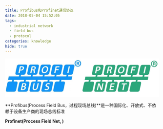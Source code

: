 ```yaml
---
title: Profibus和Profinet通信协议
date: 2018-05-04 15:52:05
tags:
  - industrial network
  - field bus
  - protocol
categories: knowledge
hide: true
---
```


![pi-logo](know-profi/logo.jpg)



**Profibus(Process Field Bus，过程现场总线)**是一种国际化、开放式、不依赖于设备生产商的现场总线标准

**Profinet(Process Field Net, )**